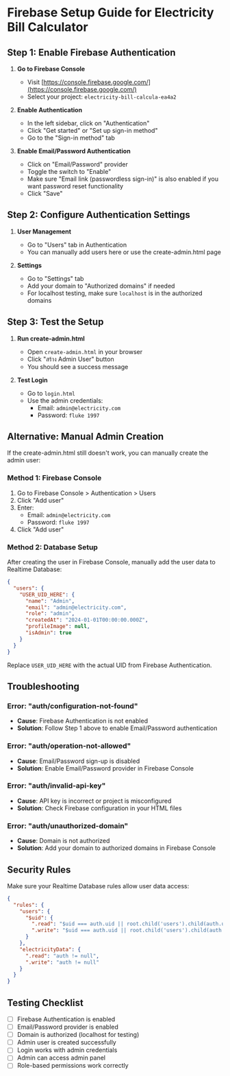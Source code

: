 # Firebase Setup Guide for Electricity Bill Calculator

## Step 1: Enable Firebase Authentication

1. **Go to Firebase Console**
   - Visit [https://console.firebase.google.com/](https://console.firebase.google.com/)
   - Select your project: `electricity-bill-calcula-ea4a2`

2. **Enable Authentication**
   - In the left sidebar, click on "Authentication"
   - Click "Get started" or "Set up sign-in method"
   - Go to the "Sign-in method" tab

3. **Enable Email/Password Authentication**
   - Click on "Email/Password" provider
   - Toggle the switch to "Enable"
   - Make sure "Email link (passwordless sign-in)" is also enabled if you want password reset functionality
   - Click "Save"

## Step 2: Configure Authentication Settings

1. **User Management**
   - Go to "Users" tab in Authentication
   - You can manually add users here or use the create-admin.html page

2. **Settings**
   - Go to "Settings" tab
   - Add your domain to "Authorized domains" if needed
   - For localhost testing, make sure `localhost` is in the authorized domains

## Step 3: Test the Setup

1. **Run create-admin.html**
   - Open `create-admin.html` in your browser
   - Click "สร้าง Admin User" button
   - You should see a success message

2. **Test Login**
   - Go to `login.html`
   - Use the admin credentials:
     - Email: `admin@electricity.com`
     - Password: `fluke 1997`

## Alternative: Manual Admin Creation

If the create-admin.html still doesn't work, you can manually create the admin user:

### Method 1: Firebase Console
1. Go to Firebase Console > Authentication > Users
2. Click "Add user"
3. Enter:
   - Email: `admin@electricity.com`
   - Password: `fluke 1997`
4. Click "Add user"

### Method 2: Database Setup
After creating the user in Firebase Console, manually add the user data to Realtime Database:

```json
{
  "users": {
    "USER_UID_HERE": {
      "name": "Admin",
      "email": "admin@electricity.com",
      "role": "admin",
      "createdAt": "2024-01-01T00:00:00.000Z",
      "profileImage": null,
      "isAdmin": true
    }
  }
}
```

Replace `USER_UID_HERE` with the actual UID from Firebase Authentication.

## Troubleshooting

### Error: "auth/configuration-not-found"
- **Cause**: Firebase Authentication is not enabled
- **Solution**: Follow Step 1 above to enable Email/Password authentication

### Error: "auth/operation-not-allowed"
- **Cause**: Email/Password sign-up is disabled
- **Solution**: Enable Email/Password provider in Firebase Console

### Error: "auth/invalid-api-key"
- **Cause**: API key is incorrect or project is misconfigured
- **Solution**: Check Firebase configuration in your HTML files

### Error: "auth/unauthorized-domain"
- **Cause**: Domain is not authorized
- **Solution**: Add your domain to authorized domains in Firebase Console

## Security Rules

Make sure your Realtime Database rules allow user data access:

```json
{
  "rules": {
    "users": {
      "$uid": {
        ".read": "$uid === auth.uid || root.child('users').child(auth.uid).child('role').val() === 'admin'",
        ".write": "$uid === auth.uid || root.child('users').child(auth.uid).child('role').val() === 'admin'"
      }
    },
    "electricityData": {
      ".read": "auth != null",
      ".write": "auth != null"
    }
  }
}
```

## Testing Checklist

- [ ] Firebase Authentication is enabled
- [ ] Email/Password provider is enabled
- [ ] Domain is authorized (localhost for testing)
- [ ] Admin user is created successfully
- [ ] Login works with admin credentials
- [ ] Admin can access admin panel
- [ ] Role-based permissions work correctly 